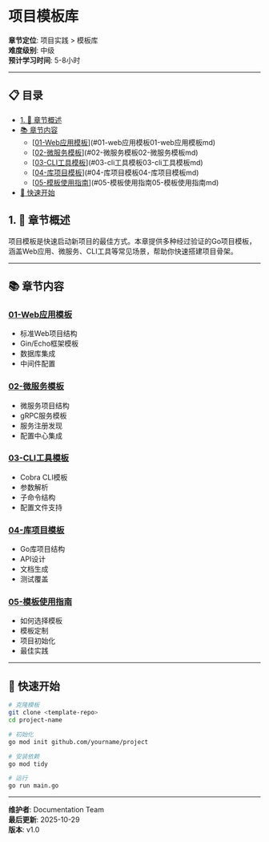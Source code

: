 ﻿# 项目模板库

**章节定位**: 项目实践 > 模板库  
**难度级别**: 中级  
**预计学习时间**: 5-8小时

---

## 📋 目录


- [1. 📖 章节概述](#1.-章节概述)
- [📚 章节内容](#章节内容)
  - [[01-Web应用模板](./01-Web应用模板.md)](#01-web应用模板01-web应用模板md)
  - [[02-微服务模板](./02-微服务模板.md)](#02-微服务模板02-微服务模板md)
  - [[03-CLI工具模板](./03-CLI工具模板.md)](#03-cli工具模板03-cli工具模板md)
  - [[04-库项目模板](./04-库项目模板.md)](#04-库项目模板04-库项目模板md)
  - [[05-模板使用指南](./05-模板使用指南.md)](#05-模板使用指南05-模板使用指南md)
- [🎯 快速开始](#快速开始)

## 1. 📖 章节概述

项目模板是快速启动新项目的最佳方式。本章提供多种经过验证的Go项目模板，涵盖Web应用、微服务、CLI工具等常见场景，帮助你快速搭建项目骨架。

---

## 📚 章节内容

### [01-Web应用模板](./01-Web应用模板.md)
- 标准Web项目结构
- Gin/Echo框架模板
- 数据库集成
- 中间件配置

### [02-微服务模板](./02-微服务模板.md)
- 微服务项目结构
- gRPC服务模板
- 服务注册发现
- 配置中心集成

### [03-CLI工具模板](./03-CLI工具模板.md)
- Cobra CLI模板
- 参数解析
- 子命令结构
- 配置文件支持

### [04-库项目模板](./04-库项目模板.md)
- Go库项目结构
- API设计
- 文档生成
- 测试覆盖

### [05-模板使用指南](./05-模板使用指南.md)
- 如何选择模板
- 模板定制
- 项目初始化
- 最佳实践

---

## 🎯 快速开始

```bash
# 克隆模板
git clone <template-repo>
cd project-name

# 初始化
go mod init github.com/yourname/project

# 安装依赖
go mod tidy

# 运行
go run main.go
```

---

**维护者**: Documentation Team  
**最后更新**: 2025-10-29  
**版本**: v1.0

